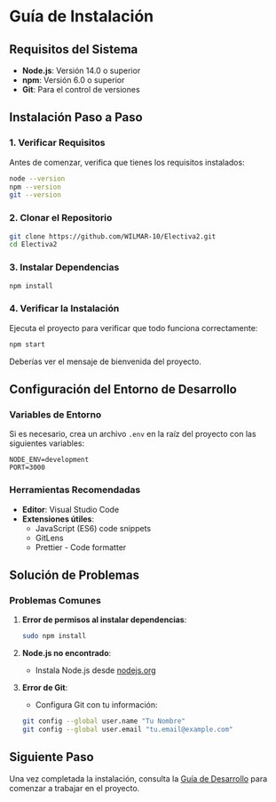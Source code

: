 # Guía de Instalación

## Requisitos del Sistema

- **Node.js**: Versión 14.0 o superior
- **npm**: Versión 6.0 o superior
- **Git**: Para el control de versiones

## Instalación Paso a Paso

### 1. Verificar Requisitos

Antes de comenzar, verifica que tienes los requisitos instalados:

```bash
node --version
npm --version
git --version
```

### 2. Clonar el Repositorio

```bash
git clone https://github.com/WILMAR-10/Electiva2.git
cd Electiva2
```

### 3. Instalar Dependencias

```bash
npm install
```

### 4. Verificar la Instalación

Ejecuta el proyecto para verificar que todo funciona correctamente:

```bash
npm start
```

Deberías ver el mensaje de bienvenida del proyecto.

## Configuración del Entorno de Desarrollo

### Variables de Entorno

Si es necesario, crea un archivo `.env` en la raíz del proyecto con las siguientes variables:

```env
NODE_ENV=development
PORT=3000
```

### Herramientas Recomendadas

- **Editor**: Visual Studio Code
- **Extensiones útiles**:
  - JavaScript (ES6) code snippets
  - GitLens
  - Prettier - Code formatter

## Solución de Problemas

### Problemas Comunes

1. **Error de permisos al instalar dependencias**:
   ```bash
   sudo npm install
   ```

2. **Node.js no encontrado**:
   - Instala Node.js desde [nodejs.org](https://nodejs.org)

3. **Error de Git**:
   - Configura Git con tu información:
   ```bash
   git config --global user.name "Tu Nombre"
   git config --global user.email "tu.email@example.com"
   ```

## Siguiente Paso

Una vez completada la instalación, consulta la [Guía de Desarrollo](desarrollo.md) para comenzar a trabajar en el proyecto.